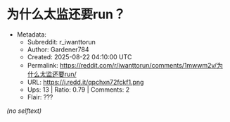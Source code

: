 # 为什么太监还要run？

- Metadata:
  - Subreddit: r_iwanttorun
  - Author: Gardener784
  - Created: 2025-08-22 04:10:00 UTC
  - Permalink: https://reddit.com/r/iwanttorun/comments/1mwwm2v/为什么太监还要run/
  - URL: https://i.redd.it/qpchxn72fckf1.png
  - Ups: 13 | Ratio: 0.79 | Comments: 2
  - Flair: ???

_(no selftext)_
